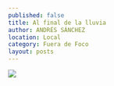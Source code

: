 ```yaml
---
published: false
title: Al final de la lluvia
author: ANDRÉS SÁNCHEZ
location: Local
category: Fuera de Foco
layout: posts
---
```


![](http://i.imgur.com/Dgi7ohmm.jpg)
